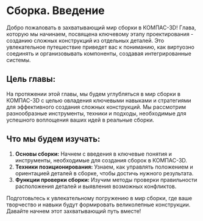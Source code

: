 # Сборка. Введение

Добро пожаловать в захватывающий мир сборки в КОМПАС-3D! Глава, которую мы начинаем, посвящена ключевому этапу проектирования - созданию сложных конструкций из отдельных деталей. Это увлекательное путешествие приведет вас к пониманию, как виртуозно соединять и организовывать компоненты, создавая интегрированные системы.

## Цель главы:

На протяжении этой главы, мы будем углубляться в мир сборки в КОМПАС-3D с целью овладения ключевыми навыками и стратегиями для эффективного создания сложных конструкций. Мы рассмотрим разнообразные инструменты, техники и подходы, необходимые для успешного воплощения ваших идей в реальные сборки.

## Что мы будем изучать:

1. **Основы сборки:** Начнем с введения в ключевые понятия и инструменты, необходимые для создания сборок в КОМПАС-3D.
2. **Техники позиционирования:** Узнаем, как управлять положением и ориентацией деталей в сборке, чтобы достичь нужного результата.
3. **Функции проверки сборки:** Изучим методы проверки правильности расположения деталей и выявления возможных конфликтов.

Подготовьтесь к увлекательному погружению в мир сборки, где ваше творчество и навыки будут формировать великолепные конструкции. Давайте начнем этот захватывающий путь вместе!
